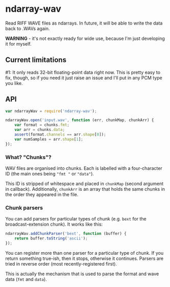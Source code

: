 # ndarray-wav

Read RIFF WAVE files as ndarrays.  In future, it will be able to write the data back to .WAVs again.

**WARNING** - it's not exactly ready for wide use, because I'm just developing it for myself.

## Current limitations

#1: It only reads 32-bit floating-point data right now.  This is pretty easy to fix, though, so if you need it just raise an issue and I'll put in any PCM type you like.

## API

```javascript
var ndarrayWav = require('ndarray-wav');

ndarrayWav.open('input.wav', function (err, chunkMap, chunkArr) {
    var format = chunks.fmt;
    var arr = chunks.data;
    assert(format.channels == arr.shape[0]);
    var numSamples = arr.shape[1];
});
```

### What?  "Chunks"?

WAV files are organised into chunks.  Each is labelled with a four-character ID (the main ones being `"fmt "` or `"data"`).

This ID is stripped of whitespace and placed in `chunkMap` (second argument in callback).  Additionally, `chunkArr` is an array that holds the same chunks in the order they appeared in the file.

### Chunk parsers

You can add parsers for particular types of chunk (e.g. `bext` for the broadcast-extension chunk).  It works like this:

```javascript
ndarrayWav.addChunkParser('bext', function (buffer) {
    return buffer.toString('ascii');
});
```

You can register more than one parser for a particular type of chunk.  If you return something true-ish, then it stops, otherwise it continues.  Parsers are tried in reverse order (most recently-registered first).

This is actually the mechanism that is used to parse the format and wave data (`fmt` and `data`).
